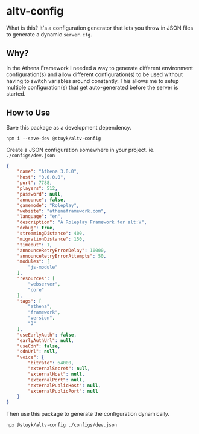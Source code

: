 # altv-config

What is this? It's a configuration generator that lets you throw in JSON files to generate a dynamic `server.cfg`.

## Why?

In the Athena Framework I needed a way to generate different environment configuration(s) and allow different configuration(s) to be used without having to switch variables around constantly. This allows me to setup multiple configuration(s) that get auto-generated before the server is started.

## How to Use

Save this package as a development dependency.

```
npm i --save-dev @stuyk/altv-config
```

Create a JSON configuration somewhere in your project. ie. `./configs/dev.json`

```json
{
    "name": "Athena 3.0.0",
    "host": "0.0.0.0",
    "port": 7788,
    "players": 512,
    "password": null,
    "announce": false,
    "gamemode": "Roleplay",
    "website": "athenaframework.com",
    "language": "en",
    "description": "A Roleplay Framework for alt:V",
    "debug": true,
    "streamingDistance": 400,
    "migrationDistance": 150,
    "timeout": 1,
    "announceRetryErrorDelay": 10000,
    "announceRetryErrorAttempts": 50,
    "modules": [
        "js-module"
    ],
    "resources": [
        "webserver", 
        "core"
    ],
    "tags": [
        "athena",
        "framework",
        "version",
        "3"
    ],
    "useEarlyAuth": false,
    "earlyAuthUrl": null,
    "useCdn": false,
    "cdnUrl": null,
    "voice": {
        "bitrate": 64000,
        "externalSecret": null,
        "externalHost": null,
        "externalPort": null,
        "externalPublicHost": null,
        "externalPublicPort": null
    }
}
```

Then use this package to generate the configuration dynamically.

```
npx @stuyk/altv-config ./configs/dev.json
```